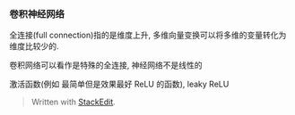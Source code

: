 ### 卷积神经网络
全连接(full connection)指的是维度上升, 
多维向量变换可以将多维的变量转化为维度比较少的. 

卷积网络可以看作是特殊的全连接, 
神经网络不是线性的

激活函数(例如 最简单但是效果最好 ReLU 的函数), leaky ReLU
> Written with [StackEdit](https://stackedit.io/).
<!--stackedit_data:
eyJoaXN0b3J5IjpbOTUwMTg1MzQ5LDIwOTc0MjM0OTcsLTc5NT
cyODY1NF19
-->